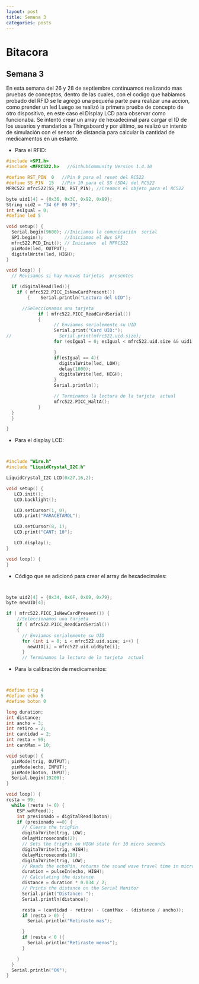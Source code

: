 ```yaml
---
layout: post
title: Semana 3
categories: posts
---
```


# Bitacora

## Semana 3

En esta semana del 26 y 28 de septiembre continuamos realizando mas pruebas de conceptos, dentro de las cuales, con el codigo que habiamos probado del RFID se le agregó una pequeña parte para realizar una accion, como prender un led
Luego se realizó la primera prueba de concepto de otro dispositivo, en este caso el Display LCD para observar como funcionaba. Se intentó crear un array de hexadecimal para cargar el ID de los usuarios y mandarlos a Thingsboard 
y por último, se realizó un intento de simulación con el sensor de distancia para calcular la cantidad de medicamentos en un estante.

- Para el RFID:

```c++
#include <SPI.h>
#include <MFRC522.h>   //GithubCommunity Version 1.4.10

#define RST_PIN  0   //Pin 9 para el reset del RC522
#define SS_PIN  15   //Pin 10 para el SS (SDA) del RC522
MFRC522 mfrc522(SS_PIN, RST_PIN); //Creamos el objeto para el RC522

byte uid1[4] = {0x36, 0x3C, 0x92, 0x89};
String uid2 = "34 6F 09 79";
int esIgual = 0;
#define led 5

void setup() {
  Serial.begin(9600); //Iniciamos la comunicación  serial
  SPI.begin();        //Iniciamos el Bus SPI
  mfrc522.PCD_Init(); // Iniciamos  el MFRC522
  pinMode(led, OUTPUT);
  digitalWrite(led, HIGH);
}

void loop() {
  // Revisamos si hay nuevas tarjetas  presentes

  if (digitalRead(led)){
    if ( mfrc522.PICC_IsNewCardPresent()) 
        {    Serial.println("Lectura del UID");

      //Seleccionamos una tarjeta
            if ( mfrc522.PICC_ReadCardSerial()) 
            {
                  // Enviamos serialemente su UID
                  Serial.print("Card UID:");
//                  Serial.print(mfrc522.uid.size);
                  for (esIgual = 0; esIgual < mfrc522.uid.size && uid1[esIgual] == mfrc522.uid.uidByte[esIgual]; esIgual++) {

                  } 
                  if(esIgual == 4){
                    digitalWrite(led, LOW);
                    delay(1000);
                    digitalWrite(led, HIGH);
                  }
                  Serial.println();

                  // Terminamos la lectura de la tarjeta  actual
                  mfrc522.PICC_HaltA();         
            }      
  } 
  }

}
```

- Para el display LCD:

```c++


#include "Wire.h"
#include "LiquidCrystal_I2C.h"

LiquidCrystal_I2C LCD(0x27,16,2);

void setup() {
   LCD.init();
   LCD.backlight();

   LCD.setCursor(1, 0);
   LCD.print("PARACETAMOL");

   LCD.setCursor(8, 1);
   LCD.print("CANT: 10");

   LCD.display();
}

void loop() {
}

```
- Código que se adicionó para crear el array de hexadecimales:

```c++


byte uid2[4] = {0x34, 0x6F, 0x09, 0x79};
byte newUID[4];

if ( mfrc522.PICC_IsNewCardPresent()) {
    //Seleccionamos una tarjeta
    if ( mfrc522.PICC_ReadCardSerial())
    {
      // Enviamos serialemente su UID
      for (int i = 0; i < mfrc522.uid.size; i++) {
        newUID[i] = mfrc522.uid.uidByte[i];
      }
      // Terminamos la lectura de la tarjeta  actual
```

- Para la calibración de medicamentos:

```c++


#define trig 4
#define echo 5
#define boton 0

long duration;
int distance;
int ancho = 3;
int retiro = 2;
int cantidad = 2;
int resta = 99;
int cantMax = 10;

void setup() {
  pinMode(trig, OUTPUT);
  pinMode(echo, INPUT);
  pinMode(boton, INPUT);
  Serial.begin(19200);
}

void loop() {
resta = 99;
  while (resta != 0) {
    ESP.wdtFeed();
    int presionado = digitalRead(boton);
    if (presionado ==0) {
      // Clears the trigPin
      digitalWrite(trig, LOW);
      delayMicroseconds(2);
      // Sets the trigPin on HIGH state for 10 micro seconds
      digitalWrite(trig, HIGH);
      delayMicroseconds(10);
      digitalWrite(trig, LOW);
      // Reads the echoPin, returns the sound wave travel time in microseconds
      duration = pulseIn(echo, HIGH);
      // Calculating the distance
      distance = duration * 0.034 / 2;
      // Prints the distance on the Serial Monitor
      Serial.print("Distance: ");
      Serial.println(distance);

      resta = (cantidad - retiro) - (cantMax - (distance / ancho));
      if (resta > 0) {
        Serial.println("Retiraste mas");

      }
      if (resta < 0 ){
        Serial.println("Retiraste menos");
      }

    }
  }
  Serial.println("OK");
}

```
